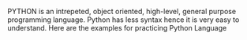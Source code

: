 PYTHON is an intrepeted, object oriented, high-level, general purpose programming language. Python has less syntax hence it is very easy to understand. 
Here are the examples for practicing Python Language 
